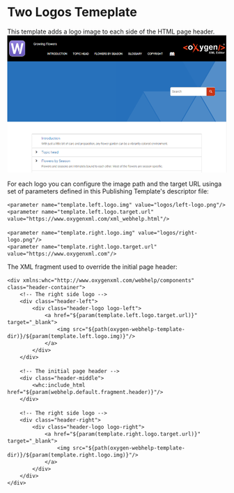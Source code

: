 # Two Logos Temeplate
This template adds a logo image to each side of the HTML page header. 
![../../resources/2logos.png](../../resources/2logos.png)

For each logo you can configure the image path and the target URL usinga set of parameters defined in this Publishing Template's descriptor file:
```
<parameter name="template.left.logo.img" value="logos/left-logo.png"/>
<parameter name="template.left.logo.target.url" value="https://www.oxygenxml.com/xml_webhelp.html"/>

<parameter name="template.right.logo.img" value="logos/right-logo.png"/>
<parameter name="template.right.logo.target.url" value="https://www.oxygenxml.com"/>
```

The XML fragment used to override the initial page header:
```
<div xmlns:whc="http://www.oxygenxml.com/webhelp/components" class="header-container">
    <!-- The right side logo -->
    <div class="header-left">
        <div class="header-logo logo-left">
            <a href="${param(template.left.logo.target.url)}" target="_blank">
                <img src="${path(oxygen-webhelp-template-dir)}/${param(template.left.logo.img)}"/>
            </a>
        </div>
    </div>
    
    <!-- The initial page header --> 
    <div class="header-middle">
        <whc:include_html href="${param(webhelp.default.fragment.header)}"/>
    </div>
    
    <!-- The right side logo --> 
    <div class="header-right">
        <div class="header-logo logo-right">
            <a href="${param(template.right.logo.target.url)}" target="_blank">
                <img src="${path(oxygen-webhelp-template-dir)}/${param(template.right.logo.img)}"/>
            </a>
        </div>
    </div>
</div>

```
